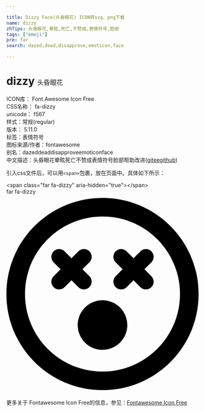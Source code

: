 ```yaml
---

title: Dizzy Face(头昏眼花) ICON转svg、png下载
name: dizzy
zhTips: 头昏眼花,晕眩,死亡,不赞成,表情符号,脸部
tags: ["emoji"]
pre: far
search: dazed,dead,disapprove,emoticon,face

---
```


# dizzy  <small style="font-size: 60%;font-weight: 100">头昏眼花</small>


<div class="detail-page">
<p>
<span>
ICON库：
<span class="badge-secondary badge">Font Awesome Icon Free</span> 
</span>
<br/>
<span>
CSS名称：
<span class="badge-secondary badge">fa-dizzy</span> 
</span>
<br/>
<span>
unicode：
<span class="badge-secondary badge">f567</span> 
<copy-btn content='f567' btn-title=""></copy-btn>
<copy-btn :content='String.fromCodePoint(parseInt("f567", 16))' btn-title="复制U"></copy-btn>
</span><br/><span>样式：<span class="badge-light badge">常规(regular)</span></span>
<br/>
<span>
版本：
<span class="badge-secondary badge">5.11.0</span> 
</span><br/><span>标签：<span class="badge-light badge"><router-link to="/tags/emoji.html">表情符号</router-link></span></span>
<br/>
<span>图标来源/作者：<span class="badge-light badge">fontawesome</span></span> 
<br/>
<span>别名：<span class="badge-light badge">dazed</span><span class="badge-light badge">dead</span><span class="badge-light badge">disapprove</span><span class="badge-light badge">emoticon</span><span class="badge-light badge">face</span></span><br/><span class="zh-detail">中文描述：<span class="badge-primary badge">头昏眼花</span><span class="badge-primary badge">晕眩</span><span class="badge-primary badge">死亡</span><span class="badge-primary badge">不赞成</span><span class="badge-primary badge">表情符号</span><span class="badge-primary badge">脸部</span><span class="help-link"><span>帮助改进</span>(<a href="https://gitee.com/liuwave/icon-helper/edit/master/json/fontawesome/regular/dizzy.json" target="_blank" rel="noopener noreferrer">gitee</a><a href="https://github.com/liuwave/icon-helper/edit/master/json/fontawesome/regular/dizzy.json" target="_blank" rel="noopener noreferrer">github</a></span>)</span><br/>
</p>
</div>
<div class="alert alert-dark">
  <i class="far fa-dizzy fa-xs"></i>
  <i class="far fa-dizzy fa-sm"></i>
  <i class="far fa-dizzy fa-lg"></i>
  <i class="far fa-dizzy fa-2x"></i>
  <i class="far fa-dizzy fa-3x"></i>
  <i class="far fa-dizzy fa-5x"></i>
  <i class="far fa-dizzy fa-7x"></i>
</div>
<div>
  <p>引入css文件后，可以用<code>&lt;span&gt;</code>包裹，放在页面中。具体如下所示：    
  </p>
  <div class="alert alert-primary" style="font-size: 14px">
    &lt;span class="far fa-dizzy" aria-hidden="true"&gt;&lt;/span&gt;
    <copy-btn content='<span class="far fa-dizzy" aria-hidden="true"></span>'></copy-btn>
  </div>
  <div class="alert alert-secondary">
    <i class="far fa-dizzy"
    style="font-size: 24px"
    aria-hidden="true"></i> far fa-dizzy
    <copy-btn content="far fa-dizzy" btn-title="复制图标名称"></copy-btn>
  </div>
</div>
<div id="svg" class="svg-wrap">
<svg xmlns="http://www.w3.org/2000/svg" viewBox="0 0 496 512"><path d="M248 8C111 8 0 119 0 256s111 248 248 248 248-111 248-248S385 8 248 8zm0 448c-110.3 0-200-89.7-200-200S137.7 56 248 56s200 89.7 200 200-89.7 200-200 200zm-33.8-217.9c7.8-7.8 7.8-20.5 0-28.3L196.3 192l17.9-17.9c7.8-7.8 7.8-20.5 0-28.3-7.8-7.8-20.5-7.8-28.3 0L168 163.7l-17.8-17.8c-7.8-7.8-20.5-7.8-28.3 0-7.8 7.8-7.8 20.5 0 28.3l17.9 17.9-17.9 17.9c-7.8 7.8-7.8 20.5 0 28.3 7.8 7.8 20.5 7.8 28.3 0l17.8-17.8 17.8 17.8c7.9 7.7 20.5 7.7 28.4-.2zm160-92.2c-7.8-7.8-20.5-7.8-28.3 0L328 163.7l-17.8-17.8c-7.8-7.8-20.5-7.8-28.3 0-7.8 7.8-7.8 20.5 0 28.3l17.9 17.9-17.9 17.9c-7.8 7.8-7.8 20.5 0 28.3 7.8 7.8 20.5 7.8 28.3 0l17.8-17.8 17.8 17.8c7.8 7.8 20.5 7.8 28.3 0 7.8-7.8 7.8-20.5 0-28.3l-17.8-18 17.9-17.9c7.7-7.8 7.7-20.4 0-28.2zM248 272c-35.3 0-64 28.7-64 64s28.7 64 64 64 64-28.7 64-64-28.7-64-64-64z"/></svg>
</div>
<detail full-name='fa-dizzy'></detail>
    
<div><p>更多关于  Fontawesome Icon Free的信息，参见：<a target="_blank" href="https://iconhelper.cn/fontawesome.html">Fontawesome Icon Free</a>
</p></div>
